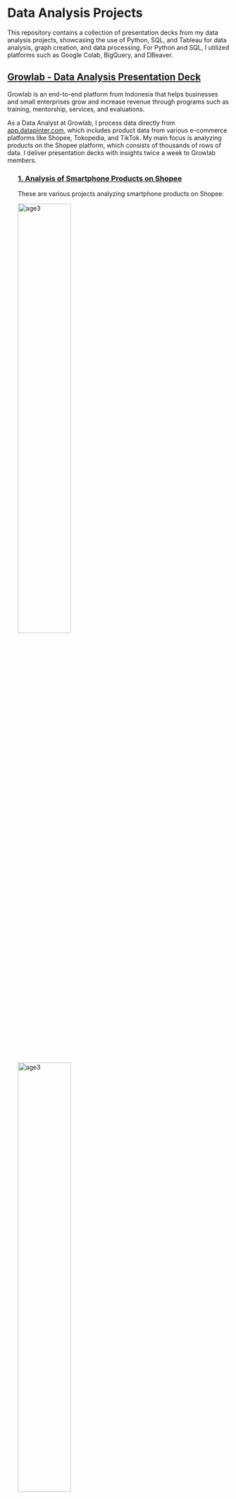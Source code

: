 <h1>Data Analysis Projects</h1>
<p>This repository contains a collection of presentation decks from my data analysis projects, showcasing the use of Python, SQL, and Tableau for data analysis, graph creation, and data processing. For Python and SQL, I utilized platforms such as Google Colab, BigQuery, and DBeaver.</p>

<h2><a href="https://github.com/jvontama96/Data-Analysis-Project/tree/main/Growlab%20-%20Data%20Analysis">Growlab - Data Analysis Presentation Deck</a></h2>
<p>Growlab is an end-to-end platform from Indonesia that helps businesses and small enterprises grow and increase revenue through programs such as training, mentorship, services, and evaluations.</p>
<p>As a Data Analyst at Growlab, I process data directly from <a href="https://github.com/jvontama96/Data-Analysis-Project/tree/main/Growlab%20Data%20Analysis%20Presentation%20Deck">app.datapinter.com</a>, which includes product data from various e-commerce platforms like Shopee, Tokopedia, and TikTok. My main focus is analyzing products on the Shopee platform, which consists of thousands of rows of data. I deliver presentation decks with insights twice a week to Growlab members.</p>

<ul>
<h3><a href="https://github.com/jvontama96/Data-Analysis-Project/tree/main/Growlab%20-%20Data%20Analysis/Shopee%20Smartphone">1. Analysis of Smartphone Products on Shopee</a></h3>
<p>These are various projects analyzing smartphone products on Shopee:</p>
 
 <a href="https://github.com/jvontama96/Data-Analysis-Project/blob/main/Growlab%20-%20Data%20Analysis/Shopee%20Smartphone/Analisis%20Brand%20Smartphone%20berdasarkan%20Rating%2C%20Sales%2C%20Wishlist%2C%20dan%20Omset%20pada%20Platform%20Shopee..pdf" target="_blank">
  <img 
    src="https://github.com/jvontama96/Data-Analysis-Project/blob/main/Growlab%20-%20Data%20Analysis/Shopee%20Smartphone/coverandslide/cover5.png?raw=true" 
    alt="age3" 
    style="width:50%; max-width:400px;">
  <img 
  src="https://github.com/jvontama96/Data-Analysis-Project/blob/main/Growlab%20-%20Data%20Analysis/Shopee%20Smartphone/coverandslide/slides5.1.png?raw=true" alt="age3" style="width:50%; max-width:400px;">
  <img 
  src="https://github.com/jvontama96/Data-Analysis-Project/blob/main/Growlab%20-%20Data%20Analysis/Shopee%20Smartphone/coverandslide/slides5.2.png?raw=true" alt="age3" style="width:50%; max-width:400px;">
  </a>

<a href="https://github.com/jvontama96/Data-Analysis-Project/blob/main/Growlab%20-%20Data%20Analysis/Shopee%20Smartphone/Analisis%20Penjualan%20Smartphone%20pada%20Platform%20Shopee%20%20Insight%20dan%20Rekomendasi%20berdasarkan%20Wilayah.pdf" target="_blank">
  <img 
  src="https://github.com/jvontama96/Data-Analysis-Project/blob/main/Growlab%20-%20Data%20Analysis/Shopee%20Smartphone/coverandslide/cover6.png?raw=true" alt="age3" style="width:50%; max-width:400px;">
  <img 
  src="https://github.com/jvontama96/Data-Analysis-Project/blob/main/Growlab%20-%20Data%20Analysis/Shopee%20Smartphone/coverandslide/slides6.1.png?raw=true" alt="age3" style="width:50%; max-width:400px;"> 
  <img 
  src="https://github.com/jvontama96/Data-Analysis-Project/blob/main/Growlab%20-%20Data%20Analysis/Shopee%20Smartphone/coverandslide/slides6.2.png?raw=true" alt="age3" style="width:50%; max-width:400px;">
 </a>

 
<a href="https://github.com/jvontama96/Data-Analysis-Project/blob/main/Growlab%20-%20Data%20Analysis/Shopee%20Smartphone/Analisis%20pengaruh%20Rating%20dan%20Stock%20terhadap%20Penjualan%20Brand%20Smartphone%20pada%20Platform%20Shopee.pdf" target="_blank">
  <img 
  src="https://github.com/jvontama96/Data-Analysis-Project/blob/main/Growlab%20-%20Data%20Analysis/Shopee%20Smartphone/coverandslide/cover7.png?raw=true" alt="age3" style="width:50%; max-width:400px;">
  <img 
  src="https://github.com/jvontama96/Data-Analysis-Project/blob/main/Growlab%20-%20Data%20Analysis/Shopee%20Smartphone/coverandslide/slides7.1.png?raw=true" alt="age3" style="width:50%; max-width:400px;"> 
  <img 
  src="https://github.com/jvontama96/Data-Analysis-Project/blob/main/Growlab%20-%20Data%20Analysis/Shopee%20Smartphone/coverandslide/slides7.2.png?raw=true" alt="age3" style="width:50%; max-width:400px;">

<h3><a href="https://github.com/jvontama96/Data-Analysis-Project/tree/main/Growlab%20-%20Data%20Analysis/Shopee%20-%20Men%20Shoes">2. Analysis of Men Shoes Products on Shopee</a></h3>
<p>These are various projects analyzing Men Shoes Products on Shopee:</p>

 <a href="https://github.com/jvontama96/Data-Analysis-Project/blob/main/Growlab%20-%20Data%20Analysis/Shopee%20-%20Men%20Shoes/Analisa%20Top%20Product%20Sepatu%20Pria%20pada%20Platform%20Shopee.pdf" target="_blank">
  <img 
    src="https://github.com/jvontama96/Data-Analysis-Project/blob/main/Growlab%20-%20Data%20Analysis/Shopee%20-%20Men%20Shoes/coverandslide/cover1.png?raw=true" 
    alt="age3" 
    style="width:50%; max-width:400px;">
  <img 
    src="https://github.com/jvontama96/Data-Analysis-Project/blob/main/Growlab%20-%20Data%20Analysis/Shopee%20-%20Men%20Shoes/coverandslide/slides1.png?raw=true" 
    alt="age3" 
    style="width:50%; max-width:400px;">
   <img 
    src="https://github.com/jvontama96/Data-Analysis-Project/blob/main/Growlab%20-%20Data%20Analysis/Shopee%20-%20Men%20Shoes/coverandslide/slides1.2.png?raw=true" 
    alt="age3" 
    style="width:50%; max-width:400px;">
  </a>

  <a href="https://github.com/jvontama96/Data-Analysis-Project/blob/main/Growlab%20-%20Data%20Analysis/Shopee%20-%20Men%20Shoes/Pengaruh%20Wilayah%20Terhadap%20Penjualan%20Sepatu%20Pria%20di%20Shopee%20.pdf" target="_blank">
  <img 
    src="https://github.com/jvontama96/Data-Analysis-Project/blob/main/Growlab%20-%20Data%20Analysis/Shopee%20-%20Men%20Shoes/coverandslide/cover8.png?raw=true" 
    alt="age3" 
    style="width:50%; max-width:400px;">
  <img 
    src="https://github.com/jvontama96/Data-Analysis-Project/blob/main/Growlab%20-%20Data%20Analysis/Shopee%20-%20Men%20Shoes/coverandslide/slides8.1.png?raw=true" 
    alt="age3" 
    style="width:50%; max-width:400px;">
   <img 
    src="https://github.com/jvontama96/Data-Analysis-Project/blob/main/Growlab%20-%20Data%20Analysis/Shopee%20-%20Men%20Shoes/coverandslide/slides8.2.png?raw=true" 
    alt="age3" 
    style="width:50%; max-width:400px;">
  </a>

  <h3><a href="https://github.com/jvontama96/Data-Analysis-Project/tree/main/Growlab%20-%20Data%20Analysis/Shopee%20-%20Sneakers">3. Analysis of Sneaker Brands on Shopee</a></h3>
<p>These are various projects analyzing Sneaker Brands on Shopee:</p>

<a href="https://github.com/jvontama96/Data-Analysis-Project/blob/main/Growlab%20-%20Data%20Analysis/Shopee%20-%20Sneakers/Analisa%20Trend%20Brand%20Sneakers%20untuk%20Pria%20pada%20Platform%20Shopee.pdf" target="_blank">
  <img 
    src="https://github.com/jvontama96/Data-Analysis-Project/blob/main/Growlab%20-%20Data%20Analysis/Shopee%20-%20Sneakers/coverandslide/cover2.png?raw=true" 
    alt="age3" 
    style="width:50%; max-width:400px;">
 <img 
    src="https://github.com/jvontama96/Data-Analysis-Project/blob/main/Growlab%20-%20Data%20Analysis/Shopee%20-%20Sneakers/coverandslide/slides2.1.png?raw=true" 
    alt="age3" 
    style="width:50%; max-width:400px;">
  <img 
    src="https://github.com/jvontama96/Data-Analysis-Project/blob/main/Growlab%20-%20Data%20Analysis/Shopee%20-%20Sneakers/coverandslide/slides2.2.png?raw=true" 
    alt="age3" 
    style="width:50%; max-width:400px;">
  </a>
  
 <a href="https://github.com/jvontama96/Data-Analysis-Project/blob/main/Growlab%20-%20Data%20Analysis/Shopee%20-%20Sneakers/Analisis%20Popularitas%2C%20Daya%20Beli%2C%20dan%20Kesiapan%20Inventori%20Brand%20Sneakers%20Pria%20%26%20Wanita.pdf" target="_blank">
  <img 
    src="https://github.com/jvontama96/Data-Analysis-Project/blob/main/Growlab%20-%20Data%20Analysis/Shopee%20-%20Sneakers/coverandslide/cover4.png?raw=true" 
    alt="age3" 
    style="width:50%; max-width:400px;">
 <img 
    src="https://github.com/jvontama96/Data-Analysis-Project/blob/main/Growlab%20-%20Data%20Analysis/Shopee%20-%20Sneakers/coverandslide/slides4.1.png?raw=true" 
    alt="age3" 
    style="width:50%; max-width:400px;">
  </a>
   <img 
    src="https://github.com/jvontama96/Data-Analysis-Project/blob/main/Growlab%20-%20Data%20Analysis/Shopee%20-%20Sneakers/coverandslide/slides3.1.png?raw=true" 
    alt="age3" 
    style="width:50%; max-width:400px;">
    <img 
    src="https://github.com/jvontama96/Data-Analysis-Project/blob/main/Growlab%20-%20Data%20Analysis/Shopee%20-%20Sneakers/coverandslide/slides3.2.png?raw=true" 
    alt="age3" 
    style="width:50%; max-width:400px;">
  
 <h3><a  href=https://github.com/jvontama96/Data-Analysis-Project/blob/main/Growlab%20-%20Data%20Analysis/Analisis%20Trend%20Brand%20Kosmetik%20Wajah%20pada%20Platform%20Shopee.pdf">4. Analysis of Cosmetic Brands on Shopee</h3>
   <img 
    src="https://github.com/jvontama96/Data-Analysis-Project/blob/main/Growlab%20-%20Data%20Analysis/coverandslide/cover9.png?raw=true" 
    alt="age3" 
    style="width:50%; max-width:400px;">
  <img 
    src="https://github.com/jvontama96/Data-Analysis-Project/blob/main/Growlab%20-%20Data%20Analysis/coverandslide/slides9.1.png?raw=true" 
    alt="age3" 
    style="width:50%; max-width:400px;">
  <img 
    src="https://github.com/jvontama96/Data-Analysis-Project/blob/main/Growlab%20-%20Data%20Analysis/coverandslide/slides9.2.png?raw=true" 
    alt="age3" 
    style="width:50%; max-width:400px;">
 </a>
</ul>

<h2><a href="https://github.com/jvontama96/Data-Analysis-Project/blob/main/DVD%20Rental%20Data%20Processing%20using%20SQL.pdf">Data Processing using SQL</a></h2>

 <img 
    src="https://github.com/jvontama96/Data-Analysis-Project/blob/main/sql1.png?raw=true" 
    alt="sq1" 
    style="width:50%; max-width:400px;">
  <img 
    src="https://github.com/jvontama96/Data-Analysis-Project/blob/main/sql2.png?raw=true" 
    alt="age3" 
    style="width:50%; max-width:400px;">
<p>This project highlights my expertise in SQL by performing various analytical tasks on a DVD rental dataset using <strong>PostgreSQL</strong> and <strong>DBeaver</strong>. Below are the skills demonstrated:</p>
<ul>
  <li><strong>Data Retrieval (SELECT Queries):</strong> Extracted specific columns such as <code>first_name</code> and <code>last_name</code> with filtering conditions (e.g., names like Jennifer, Nick, or Ed).</li>
  <li><strong>Aggregation and Filtering:</strong> Calculated total amounts for <code>payment_id</code> exceeding a defined threshold, and grouped numeric data (e.g., <code>film_length</code>) into categories.</li>
  <li><strong>Sorting and Ordering:</strong> Ordered query results by columns such as <code>amount</code> in ascending order.</li>
  <li><strong>Joins and Multi-Table Queries:</strong> Combined data from multiple tables (e.g., <code>rental</code> and <code>payment</code>) for comprehensive insights.</li>
  <li><strong>Grouping and Ranking:</strong> Grouped data and applied ranking functions to determine actor popularity based on the number of films acted in.</li>
  <li><strong>Date and Time Analysis:</strong> Identified overdue rentals and analyzed customer activity, such as borrowing patterns on specific days like Mondays.</li>
  <li><strong>Validation and Checking:</strong> Verified conditions, such as customers renting on Mondays more than once.</li>
  <li><strong>Descriptive Data Analysis:</strong> Generated categorized summaries for deeper data exploration.</li>
</ul>

<h2><a href="https://github.com/jvontama96/Data-Analysis-Project/blob/main/Ecommerce%202021%20-%202022%20Data%20Analysis.pdf">Ecommerce Data Analysis</a></h2>
<p>Analyze an e-commerce dataset using SQL on BigQuery and Python on Google Colab, and create visualizations using Google Data Studio.</p>
<a href="https://github.com/jvontama96/Data-Analysis-Project/blob/main/Ecommerce%202021%20-%202022%20Data%20Analysis.pdf" target="_blank">
 <img 
    src="https://github.com/jvontama96/Data-Analysis-Project/blob/main/ecomcover.png?raw=true" 
    alt="sq1" 
    style="width:50%; max-width:400px;">
  <img 
    src="https://github.com/jvontama96/Data-Analysis-Project/blob/main/ecom1.png?raw=true" 
    alt="age3" 
    style="width:50%; max-width:400px;">
  <img 
    src="https://github.com/jvontama96/Data-Analysis-Project/blob/main/ecom2.png?raw=true" 
    alt="age3" 
    style="width:50%; max-width:400px;">
